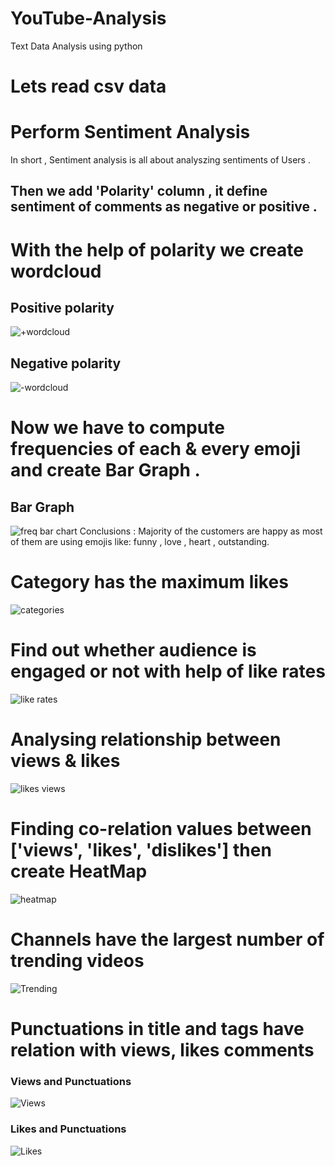 # YouTube-Analysis
Text Data Analysis using python
# Lets read csv data
# Perform Sentiment Analysis
In short , Sentiment analysis is all about analyszing sentiments of Users .
## Then we add 'Polarity' column , it define sentiment of comments as negative or positive .
# With the help of polarity we create wordcloud

## Positive polarity

![+wordcloud](https://github.com/Preeti0018/YouTube-Analysis/assets/159876174/69a6baa9-7e42-4197-976a-090425a04843)

## Negative polarity

![-wordcloud](https://github.com/Preeti0018/YouTube-Analysis/assets/159876174/0c41e405-a5e8-426e-b112-8cf3061b6004)

# Now we have to compute frequencies of each & every emoji and create Bar Graph .

## Bar Graph

![freq bar chart](https://github.com/Preeti0018/YouTube-Analysis/assets/159876174/122ae3ad-5f15-4eda-8fd9-244ae3eee235)
Conclusions : Majority of the customers are happy as most of them are using emojis like: funny , love , heart , outstanding.

# Category has the maximum likes 

![categories](https://github.com/Preeti0018/YouTube-Analysis/assets/159876174/25563217-7b86-4299-a142-b8ec67078e23)


# Find out whether audience is engaged or not with help of like rates

![like rates](https://github.com/Preeti0018/YouTube-Analysis/assets/159876174/d28c5fae-82b4-412f-9aa5-485eccdbf61b)

# Analysing relationship between views & likes

![likes views](https://github.com/Preeti0018/YouTube-Analysis/assets/159876174/121a4839-32d8-40a1-bca9-474966b78be9)

# Finding co-relation values between ['views', 'likes', 'dislikes'] then create HeatMap

![heatmap](https://github.com/Preeti0018/YouTube-Analysis/assets/159876174/592e75a7-75c5-4f5c-9e90-d64b3523b39f)

# Channels have the largest number of trending videos

![Trending](https://github.com/Preeti0018/YouTube-Analysis/assets/159876174/0c61d919-04f1-4307-8ce8-b2638548f2f6)

# Punctuations in title and tags have relation with views, likes comments 
### Views and Punctuations
![Views](https://github.com/Preeti0018/YouTube-Analysis/assets/159876174/545e449d-8bcf-48bb-8f8e-329ffefa23c6)

### Likes and Punctuations
![Likes](https://github.com/Preeti0018/YouTube-Analysis/assets/159876174/98d848cc-b0a1-4180-b4b6-789c4475afe7)



